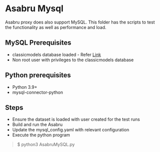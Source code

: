 # Asabru Mysql

Asabru proxy does also support MySQL. This folder has the scripts to test the functionality as well as performance and load.

## MySQL Prerequisites
* classicmodels database loaded - Refer [Link](https://www.mysqltutorial.org/mysql-sample-database.aspx "Database")
* Non root user with privileges to the classicmodels database

## Python prerequisites
* Python 3.9+
* mysql-connector-python

## Steps
* Ensure the dataset is loaded with user created for the test runs
* Build and run the Asabru
* Update the mysql_config.yaml with relevant configuration
* Execute the python program
> $ python3 AsabruMySQL.py 

